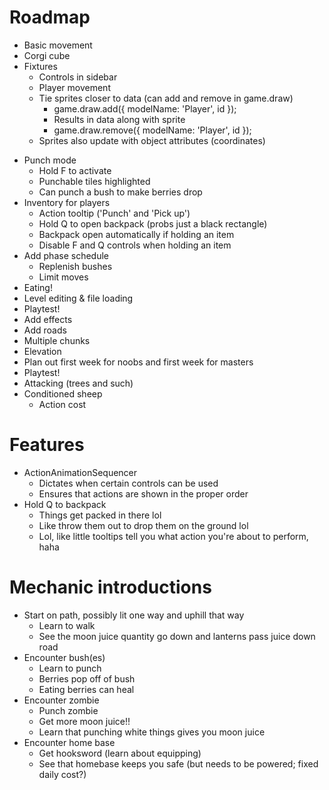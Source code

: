 # Roadmap
+ Basic movement
+ Corgi cube
+ Fixtures
  + Controls in sidebar
  + Player movement
  + Tie sprites closer to data (can add and remove in game.draw)
      + game.draw.add({ modelName: 'Player', id });
      + Results in data along with sprite
      + game.draw.remove({ modelName: 'Player', id });
  + Sprites also update with object attributes (coordinates)
- Punch mode
  - Hold F to activate
  - Punchable tiles highlighted
  - Can punch a bush to make berries drop
- Inventory for players
  - Action tooltip ('Punch' and 'Pick up')
  - Hold Q to open backpack (probs just a black rectangle)
  - Backpack open automatically if holding an item
  - Disable F and Q controls when holding an item
- Add phase schedule
  - Replenish bushes
  - Limit moves
- Eating!
- Level editing & file loading
- Playtest!
- Add effects
- Add roads
- Multiple chunks
- Elevation
- Plan out first week for noobs and first week for masters
- Playtest!
- Attacking (trees and such)
- Conditioned sheep
  - Action cost

# Features
- ActionAnimationSequencer
  - Dictates when certain controls can be used
  - Ensures that actions are shown in the proper order
- Hold Q to backpack
  - Things get packed in there lol
  - Like throw them out to drop them on the ground lol
  - Lol, like little tooltips tell you what action you're about to perform, haha

# Mechanic introductions
- Start on path, possibly lit one way and uphill that way
  - Learn to walk
  - See the moon juice quantity go down and lanterns pass juice down road
- Encounter bush(es)
  - Learn to punch
  - Berries pop off of bush
  - Eating berries can heal
- Encounter zombie
  - Punch zombie
  - Get more moon juice!!
  - Learn that punching white things gives you moon juice
- Encounter home base
  - Get hooksword (learn about equipping)
  - See that homebase keeps you safe (but needs to be powered; fixed daily cost?)
